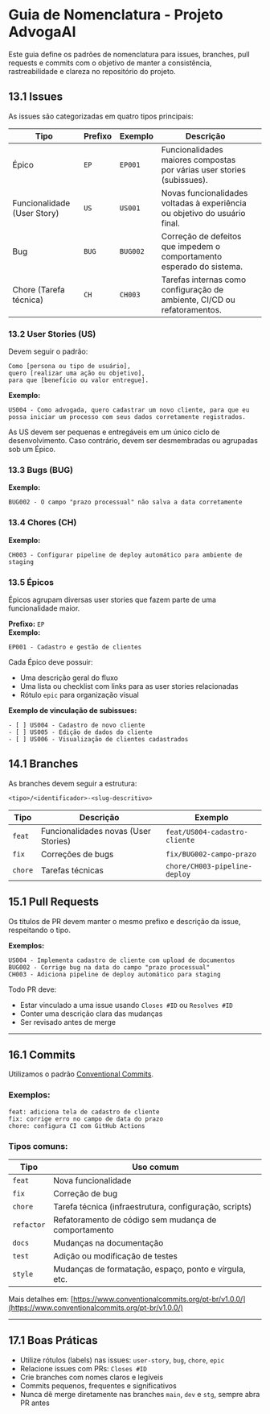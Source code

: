 # Guia de Nomenclatura - Projeto AdvogaAI

Este guia define os padrões de nomenclatura para issues, branches, pull requests e commits com o objetivo de manter a consistência, rastreabilidade e clareza no repositório do projeto.

## 13.1 Issues

As issues são categorizadas em quatro tipos principais:

| Tipo                        | Prefixo | Exemplo  | Descrição                                                                  |     |
| --------------------------- | ------- | -------- | -------------------------------------------------------------------------- | --- |
| Épico                       | `EP`    | `EP001`  | Funcionalidades maiores compostas por várias user stories (subissues).     |     |
| Funcionalidade (User Story) | `US`    | `US001`  | Novas funcionalidades voltadas à experiência ou objetivo do usuário final. |     |
| Bug                         | `BUG`   | `BUG002` | Correção de defeitos que impedem o comportamento esperado do sistema.      |     |
| Chore (Tarefa técnica)      | `CH`    | `CH003`  | Tarefas internas como configuração de ambiente, CI/CD ou refatoramentos.   |     |

### 13.2 User Stories (US)

Devem seguir o padrão:

```
Como [persona ou tipo de usuário],
quero [realizar uma ação ou objetivo],
para que [benefício ou valor entregue].
```

**Exemplo:**

```
US004 - Como advogada, quero cadastrar um novo cliente, para que eu possa iniciar um processo com seus dados corretamente registrados.
```

As US devem ser pequenas e entregáveis em um único ciclo de desenvolvimento. Caso contrário, devem ser desmembradas ou agrupadas sob um Épico.

### 13.3 Bugs (BUG)

**Exemplo:**

```
BUG002 - O campo "prazo processual" não salva a data corretamente
```

### 13.4 Chores (CH)

**Exemplo:**

```
CH003 - Configurar pipeline de deploy automático para ambiente de staging
```

### 13.5 Épicos

Épicos agrupam diversas user stories que fazem parte de uma funcionalidade maior.

**Prefixo:** `EP`\
**Exemplo:**

```
EP001 - Cadastro e gestão de clientes
```

Cada Épico deve possuir:

- Uma descrição geral do fluxo
- Uma lista ou checklist com links para as user stories relacionadas
- Rótulo `epic` para organização visual

**Exemplo de vinculação de subissues:**

```
- [ ] US004 - Cadastro de novo cliente
- [ ] US005 - Edição de dados do cliente
- [ ] US006 - Visualização de clientes cadastrados
```

## 14.1 Branches

As branches devem seguir a estrutura:

```
<tipo>/<identificador>-<slug-descritivo>
```

| Tipo    | Descrição                            | Exemplo                       |
| ------- | ------------------------------------ | ----------------------------- |
| `feat`  | Funcionalidades novas (User Stories) | `feat/US004-cadastro-cliente` |
| `fix`   | Correções de bugs                    | `fix/BUG002-campo-prazo`      |
| `chore` | Tarefas técnicas                     | `chore/CH003-pipeline-deploy` |

## 15.1 Pull Requests

Os títulos de PR devem manter o mesmo prefixo e descrição da issue, respeitando o tipo.

**Exemplos:**

```
US004 - Implementa cadastro de cliente com upload de documentos
BUG002 - Corrige bug na data do campo "prazo processual"
CH003 - Adiciona pipeline de deploy automático para staging
```

Todo PR deve:

- Estar vinculado a uma issue usando `Closes #ID` ou `Resolves #ID`
- Conter uma descrição clara das mudanças
- Ser revisado antes de merge

---

## 16.1 Commits

Utilizamos o padrão [Conventional Commits](https://www.conventionalcommits.org/pt-br/v1.0.0/).

### Exemplos:

```
feat: adiciona tela de cadastro de cliente
fix: corrige erro no campo de data do prazo
chore: configura CI com GitHub Actions
```

### Tipos comuns:

| Tipo       | Uso comum                                              |
| ---------- | ------------------------------------------------------ |
| `feat`     | Nova funcionalidade                                    |
| `fix`      | Correção de bug                                        |
| `chore`    | Tarefa técnica (infraestrutura, configuração, scripts) |
| `refactor` | Refatoramento de código sem mudança de comportamento   |
| `docs`     | Mudanças na documentação                               |
| `test`     | Adição ou modificação de testes                        |
| `style`    | Mudanças de formatação, espaço, ponto e vírgula, etc.  |

Mais detalhes em: [https://www.conventionalcommits.org/pt-br/v1.0.0/](https://www.conventionalcommits.org/pt-br/v1.0.0/)

---

## 17.1 Boas Práticas

- Utilize rótulos (labels) nas issues: `user-story`, `bug`, `chore`, `epic`
- Relacione issues com PRs: `Closes #ID`
- Crie branches com nomes claros e legíveis
- Commits pequenos, frequentes e significativos
- Nunca dê merge diretamente nas branches `main`, `dev` e `stg`, sempre abra PR antes
